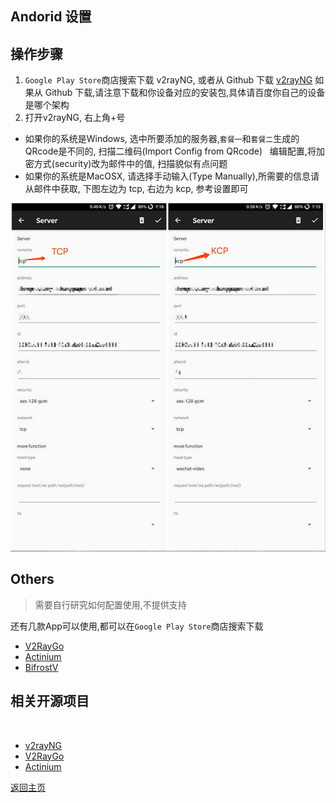 ## Andorid 设置

## 操作步骤

1. `Google Play Store`商店搜索下载 v2rayNG, 或者从 Github 下载 [v2rayNG](https://github.com/2dust/v2rayNG/releases)
  如果从 Github 下载,请注意下载和你设备对应的安装包,具体请百度你自己的设备是哪个架构
2. 打开v2rayNG, 右上角+号
 - 如果你的系统是Windows, 选中所要添加的服务器,`套餐一`和`套餐二`生成的QRcode是不同的, 扫描二维码(Import Config from QRcode) 
   编辑配置,将加密方式(security)改为邮件中的值, 扫描貌似有点问题
 - 如果你的系统是MacOSX, 请选择手动输入(Type Manually),所需要的信息请从邮件中获取, 下图左边为 tcp, 右边为 kcp, 参考设置即可
 
 ![v2rayNG_settings](pics/v2rayNG_settings.jpg)

## Others

> 需要自行研究如何配置使用,不提供支持

还有几款App可以使用,都可以在`Google Play Store`商店搜索下载

  - [V2RayGo](https://github.com/xiaokangwang/V2RayGO)
  - [Actinium](https://github.com/V2Ray-Android/Actinium)
  - [BifrostV](https://play.google.com/store/apps/details?id=com.github.dawndiy.bifrostv)
  
## 相关开源项目
  
  - [v2rayNG](https://github.com/2dust/v2rayNG)
  - [V2RayGo](https://github.com/xiaokangwang/V2RayGO)
  - [Actinium](https://github.com/V2Ray-Android/Actinium)
 
[返回主页](README.md)
